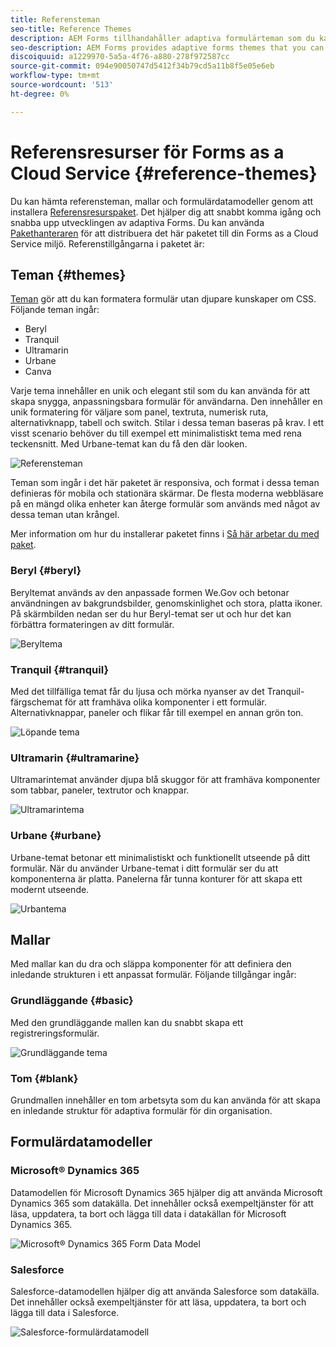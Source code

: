```yaml
---
title: Referensteman
seo-title: Reference Themes
description: AEM Forms tillhandahåller adaptiva formulärteman som du kan hämta från Software Distribution och använda för att utforma ett formulär.
seo-description: AEM Forms provides adaptive forms themes that you can get from Software Distribution and use to style a form.
discoiquuid: a1229970-5a5a-4f76-a880-278f972587cc
source-git-commit: 094e90050747d5412f34b79cd5a11b8f5e05e6eb
workflow-type: tm+mt
source-wordcount: '513'
ht-degree: 0%

---
```



# Referensresurser för Forms as a Cloud Service {#reference-themes}

Du kan hämta referensteman, mallar och formulärdatamodeller genom att installera [Referensresurspaket](https://experience.adobe.com/#/downloads/content/software-distribution/en/aemcloud.html?package=/content/software-distribution/en/details.html/content/dam/aemcloud/public/aem-forms-reference-content.ui.content-2.0.0.zip). Det hjälper dig att snabbt komma igång och snabba upp utvecklingen av adaptiva Forms. Du kan använda [Pakethanteraren](https://experienceleague.adobe.com/docs/experience-manager-cloud-service/content/implementing/developer-tools/package-manager.html) för att distribuera det här paketet till din Forms as a Cloud Service miljö.
Referenstillgångarna i paketet är:

## Teman {#themes}

[Teman](/help/forms/themes.md) gör att du kan formatera formulär utan djupare kunskaper om CSS. Följande teman ingår:

* Beryl
* Tranquil
* Ultramarin
* Urbane
* Canva

Varje tema innehåller en unik och elegant stil som du kan använda för att skapa snygga, anpassningsbara formulär för användarna. Den innehåller en unik formatering för väljare som panel, textruta, numerisk ruta, alternativknapp, tabell och switch. Stilar i dessa teman baseras på krav. I ett visst scenario behöver du till exempel ett minimalistiskt tema med rena teckensnitt. Med Urbane-temat kan du få den där looken.

![Referensteman](/help/forms/assets/ref-themes.png)

Teman som ingår i det här paketet är responsiva, och format i dessa teman definieras för mobila och stationära skärmar. De flesta moderna webbläsare på en mängd olika enheter kan återge formulär som används med något av dessa teman utan krångel.

Mer information om hur du installerar paketet finns i [Så här arbetar du med paket](/help/implementing/developing/tools/package-manager.md).

### Beryl {#beryl}

Beryltemat används av den anpassade formen We.Gov och betonar användningen av bakgrundsbilder, genomskinlighet och stora, platta ikoner. På skärmbilden nedan ser du hur Beryl-temat ser ut och hur det kan förbättra formateringen av ditt formulär.

![Beryltema](/help/forms/assets/beryl.png)

<!--[Click to enlarge

](assets/beryl-1.png)-->

<!-- ## Exec {#exec}

Exec theme avoids solid background fills to emphasize form components. Selecting and clicking components changes font colors. In comparison to the default Canvas theme, font color of the text in the selected tab changes to dark blue. Notice how the navigation and submit buttons are different from the Beryl theme.

![Exec theme](/help/forms/assets/exec.png) -->

<!--[Click to enlarge

](assets/exec-1.png)-->

<!-- ## Exec Light {#exec-light}

Exec Light theme uses white space to create a seamless experience. The Next and Submit buttons get a solid fill and 3D shadow. Selected tabs on the left get an arrow instead of double-check marks.

![Exec light theme](/help/forms/assets/exec-light.png) -->

<!--[Click to enlarge

](assets/exec-light-1.png)-->

<!-- ## Liberty {#liberty}

Liberty theme uses a minimalist approach to highlight the important. For example, the font color of the visited tab changes to green. You can only see the bottom-outline of the text box which emulates the look of a paper-based form with lines. The active text box has a black bottom-outline while others get light gray bottom-outline.

![Liberty theme](/help/forms/assets/liberty.png) -->
<!--[Click to enlarge](assets/liberty-1.png)-->

### Tranquil {#tranquil}

Med det tillfälliga temat får du ljusa och mörka nyanser av det Tranquil-färgschemat för att framhäva olika komponenter i ett formulär. Alternativknappar, paneler och flikar får till exempel en annan grön ton.

![Löpande tema](/help/forms/assets/tranquil.png)

<!--[Click to enlarge](assets/tranquil-1.png)-->

### Ultramarin {#ultramarine}

Ultramarintemat använder djupa blå skuggor för att framhäva komponenter som tabbar, paneler, textrutor och knappar.

![Ultramarintema](/help/forms/assets/ultramarine.png)
<!--[Click to enlarge](assets/ultramarine-1.png)-->

### Urbane {#urbane}

Urbane-temat betonar ett minimalistiskt och funktionellt utseende på ditt formulär. När du använder Urbane-temat i ditt formulär ser du att komponenterna är platta. Panelerna får tunna konturer för att skapa ett modernt utseende.

![Urbantema](/help/forms/assets/urbane.png)
<!--[Click to enlarge](assets/urbane-1.png)-->

<!-- ## U.S. Web Design Standards {#u-s-web-design-standards}

U.S. Web Design Standards theme, as the name suggests, uses typefaces and styles described in the Draft U.S. Web Design Standards site. The web standard is used by federal organizations to create consistent web experiences across federal government websites.

![U.S. Web Design Standards Theme](/help/forms/assets/us-web-standards.png) -->
<!--[Click to enlarge](assets/usgov.png)-->


## Mallar

Med mallar kan du dra och släppa komponenter för att definiera den inledande strukturen i ett anpassat formulär. Följande tillgångar ingår:

### Grundläggande {#basic}

Med den grundläggande mallen kan du snabbt skapa ett registreringsformulär.

![Grundläggande tema](/help/forms/assets/exec.png)

### Tom {#blank}

Grundmallen innehåller en tom arbetsyta som du kan använda för att skapa en inledande struktur för adaptiva formulär för din organisation.

## Formulärdatamodeller

### Microsoft® Dynamics 365

Datamodellen för Microsoft Dynamics 365 hjälper dig att använda Microsoft Dynamics 365 som datakälla. Det innehåller också exempeltjänster för att läsa, uppdatera, ta bort och lägga till data i datakällan för Microsoft Dynamics 365.

![Microsoft® Dynamics 365 Form Data Model](/help/forms/assets/microsoft-dynamic-fdm.png)

### Salesforce

Salesforce-datamodellen hjälper dig att använda Salesforce som datakälla. Det innehåller också exempeltjänster för att läsa, uppdatera, ta bort och lägga till data i Salesforce.

![Salesforce-formulärdatamodell](/help/forms/assets/salesforce-fdm.png)
